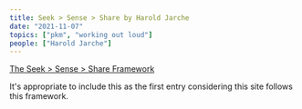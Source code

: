 ```yaml
---
title: Seek > Sense > Share by Harold Jarche
date: "2021-11-07"
topics: ["pkm", "working out loud"]
people: ["Harold Jarche"]
---
```



[The Seek > Sense > Share Framework](https://jarche.com/2014/02/the-seek-sense-share-framework/)

It's appropriate to include this as the first entry considering this site follows this framework.